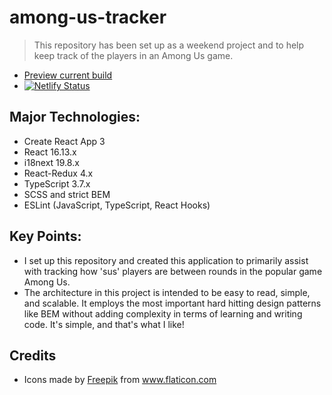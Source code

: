 # among-us-tracker
> This repository has been set up as a weekend project and to help keep track of the players in an Among Us game.

- [Preview current build](https://www.amongustracker.co.uk/)
- [![Netlify Status](https://api.netlify.com/api/v1/badges/1d42fb68-3529-4166-b987-f8d4bcf881cd/deploy-status)](https://app.netlify.com/sites/dreamy-fermat-5bfb01/deploys)

## Major Technologies:
<ul>
    <li>
      Create React App 3
    </li>
    <li>
        React 16.13.x
    </li>
    <li>
        i18next 19.8.x
    </li>
    <li>
      React-Redux 4.x
    </li>
    <li>
        TypeScript 3.7.x
    </li>
    <li>
        SCSS and strict BEM
    </li>
    <li>
        ESLint (JavaScript, TypeScript, React Hooks)
    </li>
</ul>

## Key Points:
<ul>
  <li>I set up this repository and created this application to primarily assist with tracking how 'sus' players are between rounds in the popular game Among Us.
  </li>
  <li>
    The architecture in this project is intended to be easy to read, simple, and scalable. It employs the most important hard hitting design patterns like BEM without adding complexity in terms of learning and writing code. It's simple, and that's what I like!
  </li>
</ul>

## Credits
<ul>
    <li>Icons made by <a href="https://www.flaticon.com/authors/freepik" title="Freepik">Freepik</a> from <a href="https://www.flaticon.com/" title="Flaticon">www.flaticon.com</a></li>
</ul>
